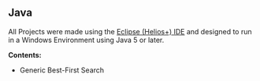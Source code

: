 Java
-----

All Projects were made using the <a href="http://www.eclipse.org/downloads/">Eclipse (Helios+) IDE</a> and designed to run in a Windows Environment using Java 5 or later.

**Contents:**
 - Generic Best-First Search
